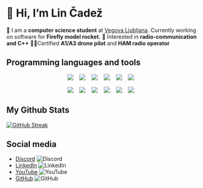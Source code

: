 # 👋 Hi, I’m Lin Čadež

🚀 I am a **computer science student** at [Vegova Ljubljana](https://www.vegova.si/).
Currently working on software for **Firefly model rocket.**
🌱 Interested in **radio-communication and C++**
🚁📡Certified **A1/A3 drone pilot** and **HAM radio operator**

## Programming languages and tools

<p align='center'>
    <img src="https://img.shields.io/badge/CSS-239120?&style=for-the-badge&logo=css3&logoColor=white" />
    &nbsp;&nbsp;
    <img src="https://img.shields.io/badge/JavaScript-F7DF1E?style=for-the-badge&logo=javascript&logoColor=black">
    &nbsp;&nbsp;
    <img src="https://img.shields.io/badge/Node.js-43853D?style=for-the-badge&logo=node.js&logoColor=white">
    &nbsp;&nbsp;
    <img src="https://img.shields.io/badge/React-20232A?style=for-the-badge&logo=react&logoColor=61DAFB">
    &nbsp;&nbsp;
    <img src="https://img.shields.io/badge/Express.js-404D59?style=for-the-badge">
    &nbsp;&nbsp;
    <img src="https://img.shields.io/badge/Markdown-000000?style=for-the-badge&logo=markdown&logoColor=white">
    &nbsp;&nbsp;
</p>

<p align='center'>
    <img src="https://img.shields.io/badge/Assembly-000000?style=for-the-badge&logo=markdown&logoColor=white">
    &nbsp;&nbsp;
    <img src="https://img.shields.io/badge/Python-1E415E?style=for-the-badge&logo=python&logoColor=white" />
    &nbsp;&nbsp;
    <img src="https://img.shields.io/badge/Visual_Studio_Code-0078D4?style=for-the-badge&logo=visual%20studio%20code&logoColor=white" />
    &nbsp;&nbsp;
    <img src="https://img.shields.io/badge/Git-F05032?style=for-the-badge&logo=git&logoColor=white" />
    &nbsp;&nbsp;
    <img src="https://img.shields.io/badge/Arduino%20C-008184?style=for-the-badge&logo=arduino&logoColor=white" />
    &nbsp;&nbsp;
    <img src="https://img.shields.io/badge/HTML-239120?style=for-the-badge&logo=html5&logoColor=white">
    &nbsp;&nbsp;
</p>

## My Github Stats

[![GitHub Streak](https://streak-stats.demolab.com?user=lin-cadez&theme=tokyonight&border_radius=10&date_format=j%2Fn%5B%2FY%5D)](https://git.io/streak-stats)

## Social media

- [Discord](https://discordapp.com/users/989076547732402186) ![Discord](https://img.shields.io/badge/Discord-%235865F2.svg?style=for-the-badge&logo=discord&logoColor=white)
- [LinkedIn](https://www.linkedin.com/in/lin-%C4%8Dade%C5%BE-7693142b0/) ![LinkedIn](https://img.shields.io/badge/LinkedIn-0077B5?style=for-the-badge&logo=linkedin&logoColor=white)
- [YouTube](https://www.youtube.com/@lincadez) ![YouTube](https://img.shields.io/badge/YouTube-FF0000?style=for-the-badge&logo=youtube&logoColor=white)
- [GitHub](https://www.github.com/lin-cadez) ![GitHub](https://img.shields.io/badge/GitHub-100000?style=for-the-badge&logo=github&logoColor=white)
